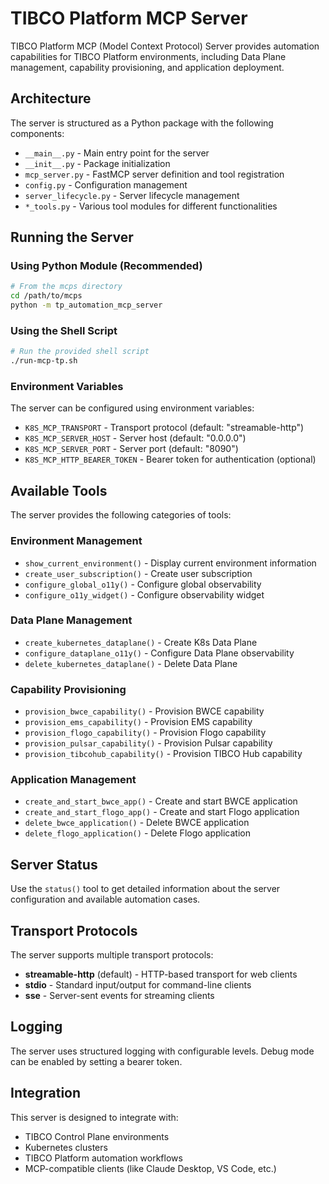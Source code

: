 # TIBCO Platform MCP Server

TIBCO Platform MCP (Model Context Protocol) Server provides automation capabilities for TIBCO Platform environments, including Data Plane management, capability provisioning, and application deployment.

## Architecture

The server is structured as a Python package with the following components:

- `__main__.py` - Main entry point for the server
- `__init__.py` - Package initialization
- `mcp_server.py` - FastMCP server definition and tool registration
- `config.py` - Configuration management
- `server_lifecycle.py` - Server lifecycle management
- `*_tools.py` - Various tool modules for different functionalities

## Running the Server

### Using Python Module (Recommended)

```bash
# From the mcps directory
cd /path/to/mcps
python -m tp_automation_mcp_server
```

### Using the Shell Script

```bash
# Run the provided shell script
./run-mcp-tp.sh
```

### Environment Variables

The server can be configured using environment variables:

- `K8S_MCP_TRANSPORT` - Transport protocol (default: "streamable-http")
- `K8S_MCP_SERVER_HOST` - Server host (default: "0.0.0.0")  
- `K8S_MCP_SERVER_PORT` - Server port (default: "8090")
- `K8S_MCP_HTTP_BEARER_TOKEN` - Bearer token for authentication (optional)

## Available Tools

The server provides the following categories of tools:

### Environment Management
- `show_current_environment()` - Display current environment information
- `create_user_subscription()` - Create user subscription
- `configure_global_o11y()` - Configure global observability
- `configure_o11y_widget()` - Configure observability widget

### Data Plane Management  
- `create_kubernetes_dataplane()` - Create K8s Data Plane
- `configure_dataplane_o11y()` - Configure Data Plane observability
- `delete_kubernetes_dataplane()` - Delete Data Plane

### Capability Provisioning
- `provision_bwce_capability()` - Provision BWCE capability
- `provision_ems_capability()` - Provision EMS capability  
- `provision_flogo_capability()` - Provision Flogo capability
- `provision_pulsar_capability()` - Provision Pulsar capability
- `provision_tibcohub_capability()` - Provision TIBCO Hub capability

### Application Management
- `create_and_start_bwce_app()` - Create and start BWCE application
- `create_and_start_flogo_app()` - Create and start Flogo application
- `delete_bwce_application()` - Delete BWCE application
- `delete_flogo_application()` - Delete Flogo application

## Server Status

Use the `status()` tool to get detailed information about the server configuration and available automation cases.

## Transport Protocols

The server supports multiple transport protocols:

- **streamable-http** (default) - HTTP-based transport for web clients
- **stdio** - Standard input/output for command-line clients  
- **sse** - Server-sent events for streaming clients

## Logging

The server uses structured logging with configurable levels. Debug mode can be enabled by setting a bearer token.

## Integration

This server is designed to integrate with:

- TIBCO Control Plane environments
- Kubernetes clusters  
- TIBCO Platform automation workflows
- MCP-compatible clients (like Claude Desktop, VS Code, etc.)
